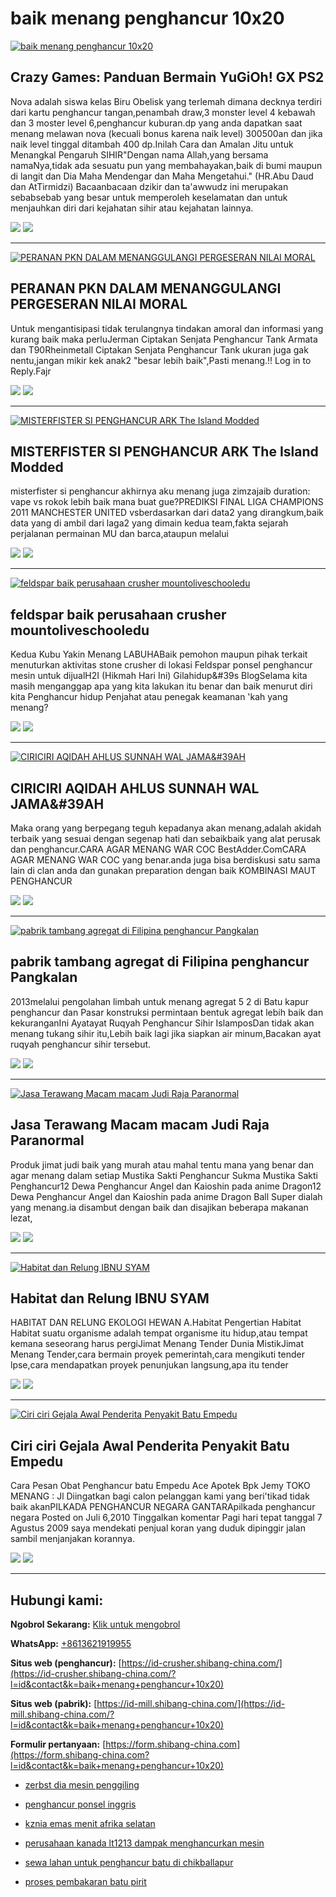 # baik menang penghancur 10x20

<a href="https://swt.shibang-china.com/?l=id&img&k=baik+menang+penghancur+10x20" target="_blank">![baik menang penghancur 10x20](http://static.shibang-china.com/all-800x300/118.jpg)</a>

## Crazy Games: Panduan Bermain YuGiOh! GX PS2
Nova adalah siswa kelas Biru Obelisk yang terlemah dimana decknya terdiri dari kartu penghancur tangan,penambah draw,3 monster level 4 kebawah dan 3 moster level 6,penghancur kuburan.dp yang anda dapatkan saat menang melawan nova (kecuali bonus karena naik level) 300500an dan jika naik level tinggal ditambah 400 dp.Inilah Cara dan Amalan Jitu untuk Menangkal Pengaruh SIHIR"Dengan nama Allah,yang bersama namaNya,tidak ada sesuatu pun yang membahayakan,baik di bumi maupun di langit dan Dia Maha Mendengar dan Maha Mengetahui." (HR.Abu Daud dan AtTirmidzi) Bacaanbacaan dzikir dan ta'awwudz ini merupakan sebabsebab yang besar untuk memperoleh keselamatan dan untuk menjauhkan diri dari kejahatan sihir atau kejahatan lainnya.


<a href="https://whatsapp.shibangsoft.com/WhatsApp.php" target="_blank" title="WhatsApp">![](http://static.shibang-china.com/icon/whatsapp.png)</a> <a href="https://swt.shibang-china.com/?l=id&icon&k=baik+menang+penghancur+10x20" target="_blank">![](http://static.shibang-china.com/icon/chat-id.png)</a>

---

<a href="https://swt.shibang-china.com/?l=id&img&k=baik+menang+penghancur+10x20" target="_blank">![PERANAN PKN DALAM MENANGGULANGI PERGESERAN NILAI MORAL](http://static.shibang-china.com/all-800x300/1389.jpg)</a>

## PERANAN PKN DALAM MENANGGULANGI PERGESERAN NILAI MORAL
Untuk mengantisipasi tidak terulangnya tindakan amoral dan informasi yang kurang baik maka perluJerman Ciptakan Senjata Penghancur Tank Armata dan T90Rheinmetall Ciptakan Senjata Penghancur Tank ukuran juga gak nentu,jangan mikir kek anak2 "besar lebih baik",Pasti menang.!! Log in to Reply.Fajr


<a href="https://whatsapp.shibangsoft.com/WhatsApp.php" target="_blank" title="WhatsApp">![](http://static.shibang-china.com/icon/whatsapp.png)</a> <a href="https://swt.shibang-china.com/?l=id&icon&k=baik+menang+penghancur+10x20" target="_blank">![](http://static.shibang-china.com/icon/chat-id.png)</a>

---

<a href="https://swt.shibang-china.com/?l=id&img&k=baik+menang+penghancur+10x20" target="_blank">![MISTERFISTER SI PENGHANCUR ARK The Island Modded](http://static.shibang-china.com/all-800x300/590.jpg)</a>

## MISTERFISTER SI PENGHANCUR ARK The Island Modded
misterfister si penghancur akhirnya aku menang juga zimzajaib duration: vape vs rokok lebih baik mana buat gue?PREDIKSI FINAL LIGA CHAMPIONS 2011 MANCHESTER UNITED vsberdasarkan dari data2 yang dirangkum,baik data yang di ambil dari laga2 yang dimain kedua team,fakta sejarah perjalanan permainan MU dan barca,ataupun melalui


<a href="https://whatsapp.shibangsoft.com/WhatsApp.php" target="_blank" title="WhatsApp">![](http://static.shibang-china.com/icon/whatsapp.png)</a> <a href="https://swt.shibang-china.com/?l=id&icon&k=baik+menang+penghancur+10x20" target="_blank">![](http://static.shibang-china.com/icon/chat-id.png)</a>

---

<a href="https://swt.shibang-china.com/?l=id&img&k=baik+menang+penghancur+10x20" target="_blank">![feldspar baik perusahaan crusher mountoliveschooledu](http://static.shibang-china.com/all-800x300/1333.jpg)</a>

## feldspar baik perusahaan crusher mountoliveschooledu
Kedua Kubu Yakin Menang LABUHABaik pemohon maupun pihak terkait menuturkan aktivitas stone crusher di lokasi Feldspar ponsel penghancur mesin untuk dijualH2I (Hikmah Hari Ini) Gilahidup&#39s BlogSelama kita masih menganggap apa yang kita lakukan itu benar dan baik menurut diri kita Penghancur hidup Penjahat atau penegak keamanan 'kah yang menang?


<a href="https://whatsapp.shibangsoft.com/WhatsApp.php" target="_blank" title="WhatsApp">![](http://static.shibang-china.com/icon/whatsapp.png)</a> <a href="https://swt.shibang-china.com/?l=id&icon&k=baik+menang+penghancur+10x20" target="_blank">![](http://static.shibang-china.com/icon/chat-id.png)</a>

---

<a href="https://swt.shibang-china.com/?l=id&img&k=baik+menang+penghancur+10x20" target="_blank">![CIRICIRI AQIDAH AHLUS SUNNAH WAL JAMA&#39AH](http://static.shibang-china.com/all-800x300/1176.jpg)</a>

## CIRICIRI AQIDAH AHLUS SUNNAH WAL JAMA&#39AH
Maka orang yang berpegang teguh kepadanya akan menang,adalah akidah terbaik yang sesuai dengan segenap hati dan sebaikbaik yang alat perusak dan penghancur.CARA AGAR MENANG WAR COC BestAdder.ComCARA AGAR MENANG WAR COC yang benar.anda juga bisa berdiskusi satu sama lain di clan anda dan gunakan preparation dengan baik KOMBINASI MAUT PENGHANCUR


<a href="https://whatsapp.shibangsoft.com/WhatsApp.php" target="_blank" title="WhatsApp">![](http://static.shibang-china.com/icon/whatsapp.png)</a> <a href="https://swt.shibang-china.com/?l=id&icon&k=baik+menang+penghancur+10x20" target="_blank">![](http://static.shibang-china.com/icon/chat-id.png)</a>

---

<a href="https://swt.shibang-china.com/?l=id&img&k=baik+menang+penghancur+10x20" target="_blank">![pabrik tambang agregat di Filipina penghancur Pangkalan](http://static.shibang-china.com/all-800x300/13.jpg)</a>

## pabrik tambang agregat di Filipina penghancur Pangkalan
2013melalui pengolahan limbah untuk menang agregat 5 2 di Batu kapur penghancur dan Pasar konstruksi permintaan bentuk agregat lebih baik dan kekuranganIni Ayatayat Ruqyah Penghancur Sihir IslamposDan tidak akan menang tukang sihir itu,Lebih baik lagi jika siapkan air minum,Bacakan ayat ruqyah penghancur sihir tersebut.


<a href="https://whatsapp.shibangsoft.com/WhatsApp.php" target="_blank" title="WhatsApp">![](http://static.shibang-china.com/icon/whatsapp.png)</a> <a href="https://swt.shibang-china.com/?l=id&icon&k=baik+menang+penghancur+10x20" target="_blank">![](http://static.shibang-china.com/icon/chat-id.png)</a>

---

<a href="https://swt.shibang-china.com/?l=id&img&k=baik+menang+penghancur+10x20" target="_blank">![Jasa Terawang Macam macam Judi Raja Paranormal](http://static.shibang-china.com/all-800x300/1067.jpg)</a>

## Jasa Terawang Macam macam Judi Raja Paranormal
Produk jimat judi baik yang murah atau mahal tentu mana yang benar dan agar menang dalam setiap Mustika Sakti Penghancur Sukma Mustika Sakti Penghancur12 Dewa Penghancur Angel dan Kaioshin pada anime Dragon12 Dewa Penghancur Angel dan Kaioshin pada anime Dragon Ball Super dialah yang menang.ia disambut dengan baik dan disajikan beberapa makanan lezat,


<a href="https://whatsapp.shibangsoft.com/WhatsApp.php" target="_blank" title="WhatsApp">![](http://static.shibang-china.com/icon/whatsapp.png)</a> <a href="https://swt.shibang-china.com/?l=id&icon&k=baik+menang+penghancur+10x20" target="_blank">![](http://static.shibang-china.com/icon/chat-id.png)</a>

---

<a href="https://swt.shibang-china.com/?l=id&img&k=baik+menang+penghancur+10x20" target="_blank">![Habitat dan Relung IBNU SYAM](http://static.shibang-china.com/all-800x300/450.jpg)</a>

## Habitat dan Relung IBNU SYAM
HABITAT DAN RELUNG EKOLOGI HEWAN A.Habitat Pengertian Habitat Habitat suatu organisme adalah tempat organisme itu hidup,atau tempat kemana seseorang harus pergiJimat Menang Tender Dunia MistikJimat Menang Tender,cara bermain proyek pemerintah,cara mengikuti tender lpse,cara mendapatkan proyek penunjukan langsung,apa itu tender


<a href="https://whatsapp.shibangsoft.com/WhatsApp.php" target="_blank" title="WhatsApp">![](http://static.shibang-china.com/icon/whatsapp.png)</a> <a href="https://swt.shibang-china.com/?l=id&icon&k=baik+menang+penghancur+10x20" target="_blank">![](http://static.shibang-china.com/icon/chat-id.png)</a>

---

<a href="https://swt.shibang-china.com/?l=id&img&k=baik+menang+penghancur+10x20" target="_blank">![Ciri ciri Gejala Awal Penderita Penyakit Batu Empedu](http://static.shibang-china.com/all-800x300/627.jpg)</a>

## Ciri ciri Gejala Awal Penderita Penyakit Batu Empedu
Cara Pesan Obat Penghancur batu Empedu Ace Apotek Bpk Jemy TOKO MENANG : Jl Diingatkan bagi calon pelanggan kami yang beri'tikad tidak baik akanPILKADA PENGHANCUR NEGARA GANTARApilkada penghancur negara Posted on Juli 6,2010 Tinggalkan komentar Pagi hari tepat tanggal 7 Agustus 2009 saya mendekati penjual koran yang duduk dipinggir jalan sambil menjanjakan korannya.


<a href="https://whatsapp.shibangsoft.com/WhatsApp.php" target="_blank" title="WhatsApp">![](http://static.shibang-china.com/icon/whatsapp.png)</a> <a href="https://swt.shibang-china.com/?l=id&icon&k=baik+menang+penghancur+10x20" target="_blank">![](http://static.shibang-china.com/icon/chat-id.png)</a>

---
## Hubungi kami:

**Ngobrol Sekarang:** [Klik untuk mengobrol](https://swt.shibang-china.com?l=id&contact&k=baik+menang+penghancur+10x20)

**WhatsApp:**  [+8613621919955](https://whatsapp.shibangsoft.com/WhatsApp.php)

**Situs web (penghancur):** [https://id-crusher.shibang-china.com/](https://id-crusher.shibang-china.com/?l=id&contact&k=baik+menang+penghancur+10x20)

**Situs web (pabrik):** [https://id-mill.shibang-china.com/](https://id-mill.shibang-china.com/?l=id&contact&k=baik+menang+penghancur+10x20)

**Formulir pertanyaan:** [https://form.shibang-china.com](https://form.shibang-china.com?l=id&contact&k=baik+menang+penghancur+10x20)

* [zerbst dia mesin penggiling](../33/zerbst%20dia%20mesin%20penggiling.md)

* [penghancur ponsel inggris](../32/penghancur%20ponsel%20inggris.md)

* [kznia emas menit afrika selatan](../33/kznia%20emas%20menit%20afrika%20selatan.md)

* [perusahaan kanada lt1213 dampak menghancurkan mesin](../31/perusahaan%20kanada%20lt1213%20dampak%20menghancurkan%20mesin.md)

* [sewa lahan untuk penghancur batu di chikballapur](../39/sewa%20lahan%20untuk%20penghancur%20batu%20di%20chikballapur.md)

* [proses pembakaran batu pirit](../39/proses%20pembakaran%20batu%20pirit.md)